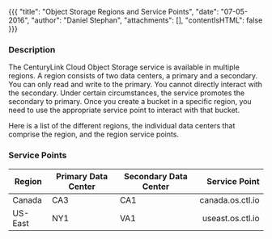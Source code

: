 {{{
  "title": "Object Storage Regions and Service Points",
  "date": "07-05-2016",
  "author": "Daniel Stephan",
  "attachments": [],
  "contentIsHTML": false
}}}

### Description
The CenturyLink Cloud Object Storage service is available in multiple regions. A region consists of two data centers, a primary and a secondary. You can only read and write to the primary. You cannot directly interact with the secondary. Under certain circumstances, the service promotes the secondary to primary. Once you create a bucket in a specific region, you need to use the appropriate service point to interact with that bucket.  

Here is a list of the different regions, the individual data centers that comprise the region, and the region service points.  

### Service Points
|Region|Primary Data Center|Secondary Data Center|Service Point|
|---|---|---|---:|
|Canada|CA3|CA1|canada.os.ctl.io|
|US-East|NY1|VA1|useast.os.ctl.io|
